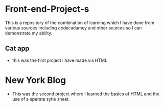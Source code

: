 # Front-end-Project-s
This is a repository of the combination of learning which I have done from various sources including codecadamey and other sources so I can demonstrate my ability.


## Cat app 
- this was the first project i have made via HTML 

# New York Blog 

- This was the second project where I learned the basics of HTML and the use of a sperate sytle sheet. 
